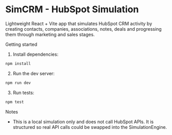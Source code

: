 # SimCRM - HubSpot Simulation

Lightweight React + Vite app that simulates HubSpot CRM activity by creating contacts, companies, associations, notes, deals and progressing them through marketing and sales stages.

Getting started

1. Install dependencies:

```powershell
npm install
```

2. Run the dev server:

```powershell
npm run dev
```

3. Run tests:

```powershell
npm test
```

Notes

- This is a local simulation only and does not call HubSpot APIs. It is structured so real API calls could be swapped into the SimulationEngine.
